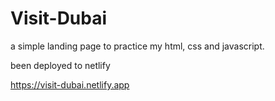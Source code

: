 # Visit-Dubai
a simple landing page to practice my html, css and javascript.

been deployed to netlify



https://visit-dubai.netlify.app
